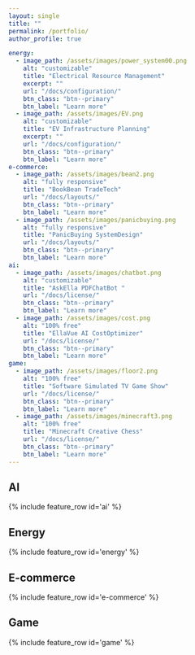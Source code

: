 ```yaml
---  
layout: single  
title: ""  
permalink: /portfolio/  
author_profile: true  

energy:  
  - image_path: /assets/images/power_system00.png  
    alt: "customizable"  
    title: "Electrical Resource Management"  
    excerpt: ""
    url: "/docs/configuration/"  
    btn_class: "btn--primary"  
    btn_label: "Learn more"  
  - image_path: /assets/images/EV.png  
    alt: "customizable"  
    title: "EV Infrastructure Planning"  
    excerpt: ""
    url: "/docs/configuration/"  
    btn_class: "btn--primary"  
    btn_label: "Learn more"
e-commerce:  
  - image_path: /assets/images/bean2.png  
    alt: "fully responsive"  
    title: "BookBean TradeTech"   
    url: "/docs/layouts/"  
    btn_class: "btn--primary"  
    btn_label: "Learn more"  
  - image_path: /assets/images/panicbuying.png  
    alt: "fully responsive"  
    title: "PanicBuying SystemDesign"   
    url: "/docs/layouts/"  
    btn_class: "btn--primary"  
    btn_label: "Learn more"  
ai:  
  - image_path: /assets/images/chatbot.png  
    alt: "customizable"  
    title: "AskElla PDFChatBot "   
    url: "/docs/license/"  
    btn_class: "btn--primary"  
    btn_label: "Learn more"   
  - image_path: /assets/images/cost.png  
    alt: "100% free"  
    title: "EllaVue AI CostOptimizer"   
    url: "/docs/license/"  
    btn_class: "btn--primary"  
    btn_label: "Learn more" 
game:  
  - image_path: /assets/images/floor2.png  
    alt: "100% free"  
    title: "Software Simulated TV Game Show"   
    url: "/docs/license/"  
    btn_class: "btn--primary"  
    btn_label: "Learn more"   
  - image_path: /assets/images/minecraft3.png  
    alt: "100% free"  
    title: "Minecraft Creative Chess"   
    url: "/docs/license/"  
    btn_class: "btn--primary"  
    btn_label: "Learn more" 
---  
```

## AI
{% include feature_row id='ai' %}

## Energy

{% include feature_row id='energy' %}

## E-commerce

{% include feature_row id='e-commerce' %}

## Game

{% include feature_row id='game' %}
    

